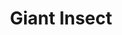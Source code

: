 ---
title: "Giant Insect"
index: "giant-insect"
permalink: /spells/giant-insect/
tags:
  - Spell
  - 4th Level
  - Transmutation
available_for:
  - Druid
level: "4th Level"
school: "Transmutation"
range: "30 ft"
comp:
  - V
  - S
duration: "10 Minutes"
concentration: true
description: |
  You transform up to ten centipedes, three spiders, five wasps, or one scorpion within range into giant versions of their natural forms for the duration. A centipede becomes a giant centipede, a spider becomes a giant spider, a wasp becomes a giant wasp, and a scorpion becomes a giant scorpion.

  Each creature obeys your verbal commands, and in combat, they act on your turn each round. The GM has the statistics for these creatures and resolves their actions and movement.

  A creature remains in its giant size for the duration, until it drops to 0 hit points, or until you use an action to dismiss the effect on it.

  The GM might allow you to choose different targets. For example, if you transform a bee, its giant version might have the same statistics as a giant wasp.
excerpt: "You transform up to ten centipedes, three spiders, five wasps, or one scorpion within range into giant versions of their natural forms for the duration."
source: "Basic Rules"
---